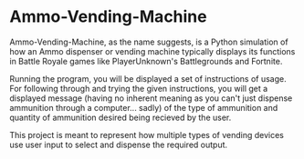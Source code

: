 # Ammo-Vending-Machine
Ammo-Vending-Machine, as the name suggests, is a Python simulation of how an Ammo dispenser or vending machine typically displays its functions in Battle Royale games like PlayerUnknown's Battlegrounds and Fortnite. 

Running the program, you will be displayed a set of instructions of usage. For following through and trying the given instructions, you will get a displayed message (having no inherent meaning as you can't just dispense ammunition through a computer... sadly) of the type of ammunition and quantity of ammunition desired being recieved by the user.

This project is meant to represent how multiple types of vending devices use user input to select and dispense the required output.
